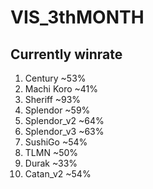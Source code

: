 ﻿# VIS_3thMONTH
## Currently winrate
1. Century ~53%
2. Machi Koro ~41%
3. Sheriff ~93%
4. Splendor ~59%
5. Splendor_v2 ~64%
6. Splendor_v3 ~63%
7. SushiGo ~54%
8. TLMN ~50%
9. Durak ~33%
10. Catan_v2 ~54%
